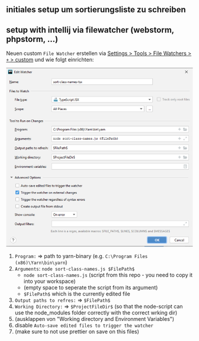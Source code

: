 
## initiales setup um sortierungsliste zu schreiben

## setup with intellij via filewatcher (webstorm, phpstorm, ...)

Neuen custom `File Watcher` erstellen via [Settings > Tools > File Watchers > `+` > custom](https://www.jetbrains.com/help/webstorm/using-file-watchers.html#ws_creating_file_watchers) und wie folgt einrichten:

![](./docs/sort-class-name-via-intellij-file-watcher.png)

1. `Program:` => path to yarn-binary (e.g. `C:\Program Files (x86)\Yarn\bin\yarn`)
2. `Arguments`: `node sort-class-names.js $FilePath$`
    - `node sort-class-names.js` (script from this repo - you need to copy it into your workspace)
    - (empty space to seperate the script from its argument)
    - `$FilePath$` which is the currently edited file
3. `Output paths to refres:` => `$FilePath$`
4. `Working Directory:` => `$ProjectFileDir$` (so that the node-script can use the node_modules folder correctly with the correct wrking dir)
5. (ausklappen von "Working directory and Environment Variables")
5. disable `Auto-save edited files to trigger the watcher`
6. (make sure to not use prettier on save on this files)